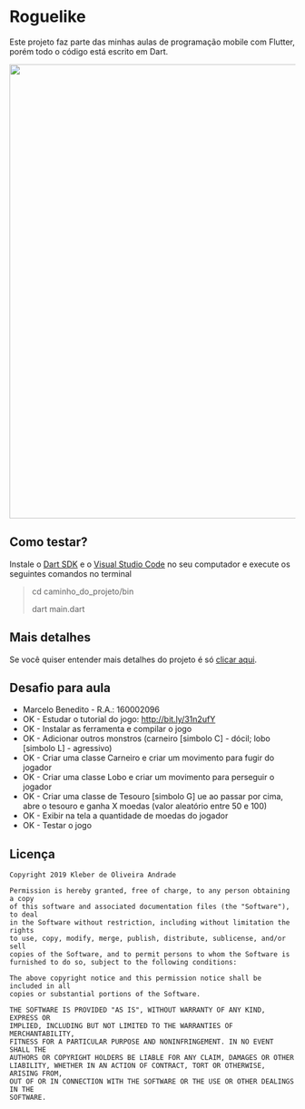 # Roguelike

Este projeto faz parte das minhas aulas de programação mobile com Flutter, porém todo o código está escrito em Dart.

<p align="center">
  <img src="https://github.com/kleberandrade/roguelike-dart/blob/master/images/roguelike.png" width="800"/>
</p>

## Como testar?

Instale o [Dart SDK](http://www.gekorm.com/dart-windows/) e o [Visual Studio Code](https://code.visualstudio.com/download) no seu computador e execute os seguintes comandos no terminal

> cd caminho_do_projeto/bin
>
> dart main.dart

## Mais detalhes

Se você quiser entender mais detalhes do projeto é só [clicar aqui](https://medium.com/@kleberandrade/orientação-a-objetos-em-dart-16542b792eb9).

## Desafio para aula
* Marcelo Benedito - R.A.: 160002096
* OK - Estudar o tutorial do jogo: http://bit.ly/31n2ufY
* OK - Instalar as ferramenta e compilar o jogo
* OK - Adicionar outros monstros (carneiro [simbolo C] - dócil; lobo [simbolo L] - agressivo)
* OK - Criar uma classe Carneiro e criar um movimento para fugir do jogador
* OK - Criar uma classe Lobo e criar um movimento para perseguir o jogador
* OK - Criar uma classe de Tesouro [simbolo G] ue ao passar por cima, abre o tesouro e ganha X moedas (valor aleatório entre 50 e 100)
* OK - Exibir na tela a quantidade de moedas do jogador
* OK - Testar o jogo

## Licença

    Copyright 2019 Kleber de Oliveira Andrade
    
    Permission is hereby granted, free of charge, to any person obtaining a copy
    of this software and associated documentation files (the "Software"), to deal
    in the Software without restriction, including without limitation the rights
    to use, copy, modify, merge, publish, distribute, sublicense, and/or sell
    copies of the Software, and to permit persons to whom the Software is
    furnished to do so, subject to the following conditions:
    
    The above copyright notice and this permission notice shall be included in all
    copies or substantial portions of the Software.
    
    THE SOFTWARE IS PROVIDED "AS IS", WITHOUT WARRANTY OF ANY KIND, EXPRESS OR
    IMPLIED, INCLUDING BUT NOT LIMITED TO THE WARRANTIES OF MERCHANTABILITY,
    FITNESS FOR A PARTICULAR PURPOSE AND NONINFRINGEMENT. IN NO EVENT SHALL THE
    AUTHORS OR COPYRIGHT HOLDERS BE LIABLE FOR ANY CLAIM, DAMAGES OR OTHER
    LIABILITY, WHETHER IN AN ACTION OF CONTRACT, TORT OR OTHERWISE, ARISING FROM,
    OUT OF OR IN CONNECTION WITH THE SOFTWARE OR THE USE OR OTHER DEALINGS IN THE
    SOFTWARE.
